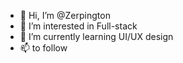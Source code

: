 - 👋 Hi, I’m @Zerpington
- 👀 I’m interested in Full-stack
- 🌱 I’m currently learning UI/UX design
- 📫 to follow

<!---
Zerpington/Zerpington is a ✨ special ✨ repository because its `README.md` (this file) appears on your GitHub profile.
You can click the Preview link to take a look at your changes.
--->
